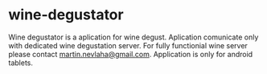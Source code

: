 # wine-degustator
Wine degustator is a aplication for wine degust. Aplication comunicate only with dedicated wine degustation server. For fully functionial wine server please contact martin.nevlaha@gmail.com.
Application is only for android tablets.

